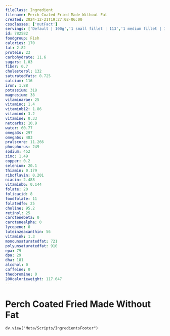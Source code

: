 ```yaml
---
fileClass: Ingredient
filename: Perch Coated Fried Made Without Fat
created: 2024-12-21T19:27:02-06:00
cssclasses: ['nutFact']
servings: ['Default | 100g','1 small fillet | 113','1 medium fillet | 170','1 large fillet | 255','1 small perch (yield after cooking, bone removed) | 82','1 medium perch (yield after cooking, bone removed) | 122','1 large perch (yield after cooking, bone removed) | 163','1 small bass (yield after cooking, bone removed) | 82','1 medium bass (yield after cooking, bone removed) | 163','1 large bass (yield after cooking, bone removed) | 490']
id: 782582
foodgroup: Fish
calories: 170
fat: 2.82
protein: 23
carbohydrate: 11.6
sugars: 1.03
fiber: 0.7
cholesterol: 132
saturatedfats: 0.725
calcium: 116
iron: 1.88
potassium: 318
magnesium: 38
vitaminarae: 25
vitaminc: 1.4
vitaminb12: 1.86
vitamind: 3.2
vitamine: 0.33
netcarbs: 10.9
water: 60.77
omega3s: 297
omega6s: 483
pralscore: 11.266
phosphorus: 249
sodium: 452
zinc: 1.49
copper: 0.2
selenium: 20.1
thiamin: 0.179
riboflavin: 0.201
niacin: 2.488
vitaminb6: 0.144
folate: 20
folicacid: 8
foodfolate: 11
folatedfe: 25
choline: 95.2
retinol: 25
carotenebeta: 0
carotenealpha: 0
lycopene: 0
luteinzeaxanthin: 56
vitamink: 1.3
monounsaturatedfat: 721
polyunsaturatedfat: 910
epa: 79
dpa: 29
dha: 181
alcohol: 0
caffeine: 0
theobromine: 0
200calorieweight: 117.647
---
```


# Perch Coated Fried Made Without Fat

```dataviewjs
dv.view("Meta/Scripts/IngredientsFooter")
```